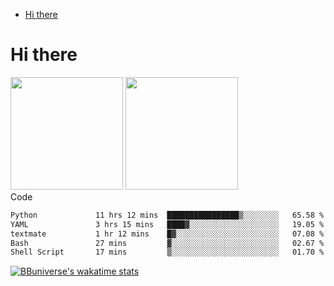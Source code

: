 <!--ts-->
* [Hi there](#hi-there)

<!-- Created by https://github.com/ekalinin/github-markdown-toc -->
<!-- Added by: runner, at: Wed Sep 27 04:19:34 UTC 2023 -->

<!--te-->


# Hi there

<!--
**BBuniverse/BBuniverse** is a ✨ _special_ ✨ repository because its `README.md` (this file) appears on your GitHub profile.

Here are some ideas to get you started:

- 🔭 I’m currently working on ...
- 🌱 I’m currently learning ...
- 👯 I’m looking to collaborate on ...
- 🤔 I’m looking for help with ...
- 💬 Ask me about ...
- 📫 How to reach me: ...
- 😄 Pronouns: ...
- ⚡ Fun fact: ...
-->


<div display="flex">
  <img src="https://github-readme-stats.vercel.app/api?username=BBuniverse&show_icons=true&count_private=true&theme=radical&hide_border=true" height="180"/>
  <img src="https://github-readme-stats.vercel.app/api/top-langs/?username=BBuniverse&layout=compact&theme=radical&hide_border=true" height="180"/>
</div
     

## Code
<!--START_SECTION:waka-->

```txt
Python             11 hrs 12 mins  ████████████████▒░░░░░░░░   65.58 %
YAML               3 hrs 15 mins   ████▓░░░░░░░░░░░░░░░░░░░░   19.05 %
textmate           1 hr 12 mins    █▓░░░░░░░░░░░░░░░░░░░░░░░   07.08 %
Bash               27 mins         ▓░░░░░░░░░░░░░░░░░░░░░░░░   02.67 %
Shell Script       17 mins         ▒░░░░░░░░░░░░░░░░░░░░░░░░   01.70 %
```

<!--END_SECTION:waka-->
     
[![BBuniverse's wakatime stats](https://github-readme-stats.vercel.app/api/wakatime?username=BBuniverse)](https://github.com/anuraghazra/github-readme-stats)
